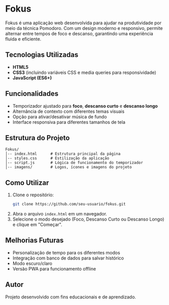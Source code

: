 # Fokus

Fokus é uma aplicação web desenvolvida para ajudar na produtividade por meio da técnica Pomodoro. Com um design moderno e responsivo, permite alternar entre tempos de foco e descanso, garantindo uma experiência fluida e eficiente.

## Tecnologias Utilizadas
- **HTML5**
- **CSS3** (incluindo variáveis CSS e media queries para responsividade)
- **JavaScript (ES6+)**

## Funcionalidades
- Temporizador ajustado para **foco**, **descanso curto** e **descanso longo**
- Alternância de contexto com diferentes temas visuais
- Opção para ativar/desativar música de fundo
- Interface responsiva para diferentes tamanhos de tela

## Estrutura do Projeto
```
Fokus/
│-- index.html      # Estrutura principal da página
│-- styles.css      # Estilização da aplicação
│-- script.js       # Lógica de funcionamento do temporizador
│-- imagens/        # Logos, ícones e imagens do projeto
```

## Como Utilizar
1. Clone o repositório:
   ```sh
   git clone https://github.com/seu-usuario/fokus.git
   ```
2. Abra o arquivo `index.html` em um navegador.
3. Selecione o modo desejado (Foco, Descanso Curto ou Descanso Longo) e clique em "Começar".

## Melhorias Futuras
- Personalização de tempo para os diferentes modos
- Integração com banco de dados para salvar histórico
- Modo escuro/claro
- Versão PWA para funcionamento offline

## Autor
Projeto desenvolvido com fins educacionais e de aprendizado.

